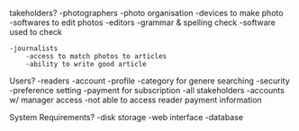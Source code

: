 takeholders?
	-photographers
		-photo organisation
		-devices to make photo	
		-softwares to edit photos
	-editors
		-grammar & spelling check
		-software used to check

	-journalists
		-access to match photos to articles
		-ability to write good article

Users?
	-readers
		-account
		-profile
		-category for genere searching
		-security 
		-preference setting
		-payment for subscription
	-all stakeholders
		-accounts w/ manager access
		-not able to access reader payment information
	

System Requirements?
	-disk storage
	-web interface
	-database
	
